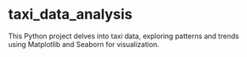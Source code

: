 # taxi_data_analysis
This Python project delves into taxi data, exploring patterns and trends using Matplotlib and Seaborn for visualization.

